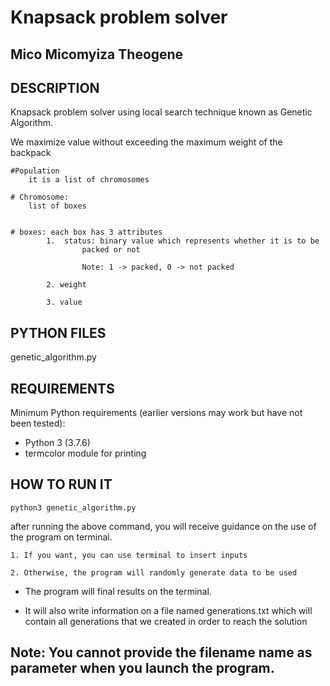 # Knapsack problem solver

## Mico Micomyiza Theogene


## DESCRIPTION
Knapsack problem solver using local search technique known as Genetic Algorithm.

We maximize value without exceeding the maximum weight of the backpack

    #Population
        it is a list of chromosomes

    # Chromosome:
        list of boxes


    # boxes: each box has 3 attributes
            1.  status: binary value which represents whether it is to be
                    packed or not

                    Note: 1 -> packed, 0 -> not packed

            2. weight

            3. value 

    



## PYTHON FILES
genetic_algorithm.py


## REQUIREMENTS

Minimum Python requirements (earlier versions may work but have not been tested):

* Python 3 (3.7.6)
* termcolor module for printing


## HOW TO RUN IT

`python3 genetic_algorithm.py`


after running the above command,
you will receive guidance on the use of the program on terminal.

    1. If you want, you can use terminal to insert inputs

    2. Otherwise, the program will randomly generate data to be used


* The program will final results on the terminal. 

* It will also write information on a file named generations.txt which will
    contain all generations that we created in order to reach the solution

## Note: You cannot provide the filename name as parameter when you launch the program.




